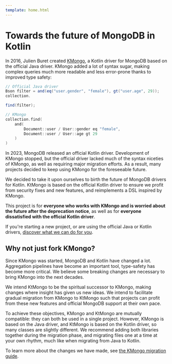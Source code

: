 ```yaml
---
template: home.html
---
```


# Towards the future of MongoDB in Kotlin

In 2016, Julien Buret created [KMongo](https://github.com/Litote/kmongo), a Kotlin driver for MongoDB based on the official Java driver. KMongo added a lot of syntax sugar, making complex queries much more readable and less error-prone thanks to improved type safety:

```java
// Official Java driver
Bson filter = and(eq("user.gender", "female"), gt("user.age", 29));
collection.

find(filter);
```

```kotlin
// KMongo
collection.find(
	and(
		Document::user / User::gender eq "female",
		Document::user / User::age gt 29
	)
)
```

In 2023, MongoDB released an official Kotlin driver. Development of KMongo stopped, but the official driver lacked much of the syntax niceties of KMongo, as well as requiring major migration efforts. As a result, many projects decided to keep using KMongo for the foreseeable future.

We decided to take it upon ourselves to birth the future of MongoDB drivers for Kotlin. KtMongo is based on the official Kotlin driver to ensure we profit from security fixes and new features, and reimplements a DSL inspired by KMongo.

This project is for **everyone who works with KMongo and is worried about the future after the deprecation notice**, as well as for **everyone dissatisfied with the official Kotlin driver**.

If you're starting a new project, or are using the official Java or Kotlin drivers, [discover what we can do for you](guides/overview.md).

## Why not just fork KMongo?

Since KMongo was started, MongoDB and Kotlin have changed a lot. Aggregation pipelines have become an important tool, type-safety has become more critical. We believe some breaking changes are necessary to bring KMongo into the next decades.

We intend KtMongo to be the spiritual successor to KMongo, making changes where insight has given us new ideas. We intend to facilitate gradual migration from KMongo to KtMongo such that projects can profit from these new features and official MongoDB support at their own pace.

To achieve these objectives, KMongo and KtMongo are mutually compatible: they can both be used in a single project. However, KMongo is based on the Java driver, and KtMongo is based on the Kotlin driver, so many classes are slightly different. We recommend adding both libraries together during the migration phase, and migrating files one at a time at your own rhythm, much like when migrating from Java to Kotlin.

To learn more about the changes we have made, see [the KMongo migration guide](migrate-from-kmongo/why.md).
